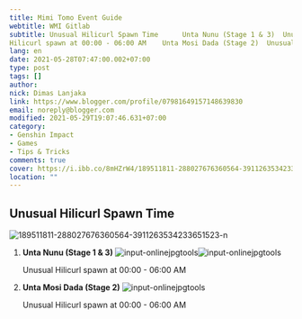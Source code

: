 ```yaml
---
title: Mimi Tomo Event Guide
webtitle: WMI Gitlab
subtitle: Unusual Hilicurl Spawn Time      Unta Nunu (Stage 1 & 3)  Unusual
Hilicurl spawn at 00:00 - 06:00 AM    Unta Mosi Dada (Stage 2)  Unusual
lang: en
date: 2021-05-28T07:47:00.002+07:00
type: post
tags: []
author:
nick: Dimas Lanjaka
link: https://www.blogger.com/profile/07981649157148639830
email: noreply@blogger.com
modified: 2021-05-29T19:07:46.631+07:00
category:
- Genshin Impact
- Games
- Tips & Tricks
comments: true
cover: https://i.ibb.co/8mHZrW4/189511811-288027676360564-3911263534233651523-n.jpg
location: ""
---
```


<div><h2>Unusual Hilicurl Spawn Time</h2><img src="https://i.ibb.co/8mHZrW4/189511811-288027676360564-3911263534233651523-n.jpg" alt="189511811-288027676360564-3911263534233651523-n" border="0">  <ol>    <li><b>Unta Nunu (Stage 1 &amp; 3)</b> <img src="https://i.ibb.co/zSDpYS3/input-onlinejpgtools.png" alt="input-onlinejpgtools" border="0"><img src="https://i.ibb.co/10119K0/input-onlinejpgtools.png" alt="input-onlinejpgtools" border="0"> <p>Unusual Hilicurl spawn at 00:00 - 06:00 AM</p></li>    <li><b>Unta Mosi Dada (Stage 2)</b> <img src="https://i.ibb.co/WpHsb33/input-onlinejpgtools.png" alt="input-onlinejpgtools" border="0"> <p>Unusual Hilicurl spawn at 00:00 - 06:00 AM</p></li></ol></div>